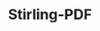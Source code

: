 ---
draft: false
title: Stirling-PDF
content:
  id: stirling-pdf
  name: Stirling-PDF
  logo: /images/development/dev-tools/stirling-pdf/logo.png
  website: https://github.com/Stirling-Tools/Stirling-PDF
  iframe_website: /website-iframe/development/dev-tools/stirling-pdf
  dashboardImage: /images/development/dev-tools/stirling-pdf/screenshot-1.png
  short_description: Web application that allows you to perform various operations on PDF files.
  description: This is a robust, locally hosted web-based PDF manipulation tool using Docker. It enables you to carry out various operations on PDF files, including splitting, merging, converting, reorganizing, adding images, rotating, compressing, and more. Originally developed entirely by ChatGPT, this locally hosted web application has evolved to encompass a comprehensive set of features, addressing all your PDF requirements.
  features:
    - title: Page Operations
      description: View and modify PDFs,  Full interactive GUI for merging/splitting/rotating/moving PDFs and their pages, Merge multiple PDFs into a single resultant file, Split PDFs into multiple files at specified page numbers or extract all pages as individual files, Reorganize PDF pages into different orders, and Rotate PDFs in 90-degree increments, Remove pages, Multi-page layout (Format PDFs into a multi-paged page). Scale page contents size by set %, Adjust Contrast, Crop PDF, Auto Split PDF (With physically scanned page dividers), Extract page(s), and Convert PDF to a single page.
    - title: Conversion Operations
      description: Convert PDFs to and from images, Convert any common file to PDF (using LibreOffice), Convert PDF to Word/Powerpoint/Others (using LibreOffice), Convert HTML to PDF, and URL / Markdown to PDF.
    - title: Security & Permissions
      description: Add and remove passwords, Change/set PDF Permissions, Add a watermark(s), Certify/sign PDFs, Sanitize PDFs, and Auto-redact text.
    - title: Other Operations
      description: Add/Generate/Write signatures, Repair PDFs, Detect and remove blank pages, Compare 2 PDFs and show differences in text, Add images to PDFs, Compress PDFs to decrease their filesize (Using OCRMyPDF), Extract images from PDF, Extract images from Scans, Add page numbers, Auto rename file by detecting PDF header text, OCR on PDF (Using OCRMyPDF), PDF/A conversion (Using OCRMyPDF), Edit meta data, Flatten PDFs, and Get all information on a PDF to view or export as JSO.
  screenshots:
    - /images/development/dev-tools/stirling-pdf/screenshot-1.png
    - /images/development/dev-tools/stirling-pdf/screenshot-2.png
---